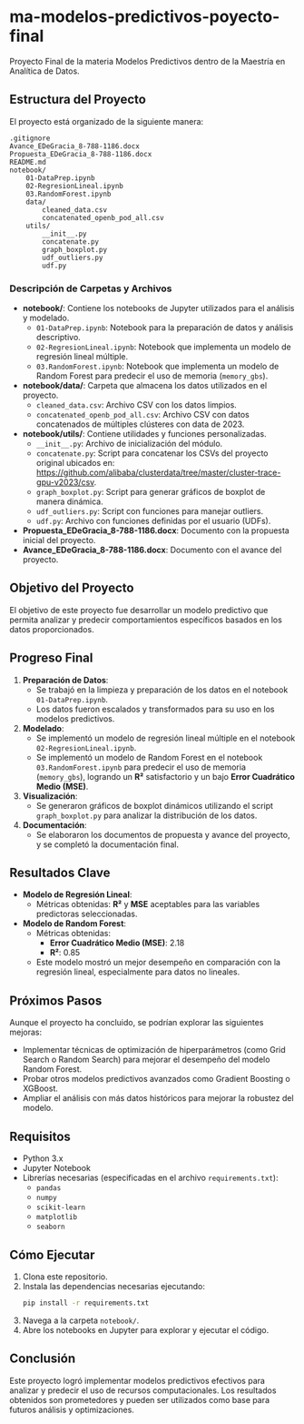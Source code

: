 # ma-modelos-predictivos-poyecto-final

Proyecto Final de la materia Modelos Predictivos dentro de la Maestría en Analítica de Datos.

## Estructura del Proyecto

El proyecto está organizado de la siguiente manera:

```
.gitignore
Avance_EDeGracia_8-788-1186.docx
Propuesta_EDeGracia_8-788-1186.docx
README.md
notebook/
    01-DataPrep.ipynb
    02-RegresionLineal.ipynb
    03.RandomForest.ipynb
    data/
        cleaned_data.csv
        concatenated_openb_pod_all.csv
    utils/
        __init__.py
        concatenate.py
        graph_boxplot.py
        udf_outliers.py
        udf.py
```

### Descripción de Carpetas y Archivos

- **notebook/**: Contiene los notebooks de Jupyter utilizados para el análisis y modelado.
  - `01-DataPrep.ipynb`: Notebook para la preparación de datos y análisis descriptivo.
  - `02-RegresionLineal.ipynb`: Notebook que implementa un modelo de regresión lineal múltiple.
  - `03.RandomForest.ipynb`: Notebook que implementa un modelo de Random Forest para predecir el uso de memoria (`memory_gbs`).
- **notebook/data/**: Carpeta que almacena los datos utilizados en el proyecto.
  - `cleaned_data.csv`: Archivo CSV con los datos limpios.
  - `concatenated_openb_pod_all.csv`: Archivo CSV con datos concatenados de múltiples clústeres con data de 2023.
- **notebook/utils/**: Contiene utilidades y funciones personalizadas.
  - `__init__.py`: Archivo de inicialización del módulo.
  - `concatenate.py`: Script para concatenar los CSVs del proyecto original ubicados en: https://github.com/alibaba/clusterdata/tree/master/cluster-trace-gpu-v2023/csv.
  - `graph_boxplot.py`: Script para generar gráficos de boxplot de manera dinámica.
  - `udf_outliers.py`: Script con funciones para manejar outliers.
  - `udf.py`: Archivo con funciones definidas por el usuario (UDFs).
- **Propuesta_EDeGracia_8-788-1186.docx**: Documento con la propuesta inicial del proyecto.
- **Avance_EDeGracia_8-788-1186.docx**: Documento con el avance del proyecto.

## Objetivo del Proyecto

El objetivo de este proyecto fue desarrollar un modelo predictivo que permita analizar y predecir comportamientos específicos basados en los datos proporcionados.

## Progreso Final

1. **Preparación de Datos**: 
   - Se trabajó en la limpieza y preparación de los datos en el notebook `01-DataPrep.ipynb`.
   - Los datos fueron escalados y transformados para su uso en los modelos predictivos.
2. **Modelado**: 
   - Se implementó un modelo de regresión lineal múltiple en el notebook `02-RegresionLineal.ipynb`.
   - Se implementó un modelo de Random Forest en el notebook `03.RandomForest.ipynb` para predecir el uso de memoria (`memory_gbs`), logrando un **R²** satisfactorio y un bajo **Error Cuadrático Medio (MSE)**.
3. **Visualización**:
   - Se generaron gráficos de boxplot dinámicos utilizando el script `graph_boxplot.py` para analizar la distribución de los datos.
4. **Documentación**: 
   - Se elaboraron los documentos de propuesta y avance del proyecto, y se completó la documentación final.

## Resultados Clave

- **Modelo de Regresión Lineal**:
  - Métricas obtenidas: **R²** y **MSE** aceptables para las variables predictoras seleccionadas.
- **Modelo de Random Forest**:
  - Métricas obtenidas:
    - **Error Cuadrático Medio (MSE)**: 2.18
    - **R²**: 0.85
  - Este modelo mostró un mejor desempeño en comparación con la regresión lineal, especialmente para datos no lineales.

## Próximos Pasos

Aunque el proyecto ha concluido, se podrían explorar las siguientes mejoras:
- Implementar técnicas de optimización de hiperparámetros (como Grid Search o Random Search) para mejorar el desempeño del modelo Random Forest.
- Probar otros modelos predictivos avanzados como Gradient Boosting o XGBoost.
- Ampliar el análisis con más datos históricos para mejorar la robustez del modelo.

## Requisitos

- Python 3.x
- Jupyter Notebook
- Librerías necesarias (especificadas en el archivo `requirements.txt`):
  - `pandas`
  - `numpy`
  - `scikit-learn`
  - `matplotlib`
  - `seaborn`

## Cómo Ejecutar

1. Clona este repositorio.
2. Instala las dependencias necesarias ejecutando:
   ```bash
   pip install -r requirements.txt
   ```
3. Navega a la carpeta `notebook/`.
4. Abre los notebooks en Jupyter para explorar y ejecutar el código.

## Conclusión

Este proyecto logró implementar modelos predictivos efectivos para analizar y predecir el uso de recursos computacionales. Los resultados obtenidos son prometedores y pueden ser utilizados como base para futuros análisis y optimizaciones.